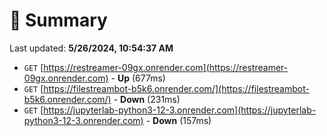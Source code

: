 # 📖 Summary
Last updated: **5/26/2024, 10:54:37 AM**

- `GET` [https://restreamer-09gx.onrender.com](https://restreamer-09gx.onrender.com) - **Up** (677ms)
- `GET` [https://filestreambot-b5k6.onrender.com/](https://filestreambot-b5k6.onrender.com/) - **Down** (231ms)
- `GET` [https://jupyterlab-python3-12-3.onrender.com](https://jupyterlab-python3-12-3.onrender.com) - **Down** (157ms)
